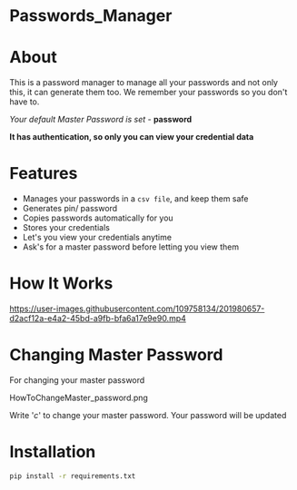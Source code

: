 # Passwords_Manager

# About

This is a password manager to manage all your passwords and not only this, it can generate them too. We remember your passwords so you don't have to.

*Your default Master Password is set -* **password**

**It has authentication, so only you can view your credential data**

# Features

* Manages your passwords in a ```csv file```, and keep them safe
* Generates pin/ password
* Copies passwords automatically for you
* Stores your credentials
* Let's you view your credentials anytime
* Ask's for a master password before letting you view them

# How It Works

https://user-images.githubusercontent.com/109758134/201980657-d2acf12a-e4a2-45bd-a9fb-bfa6a17e9e90.mp4


# Changing Master Password

For changing your master password

HowToChangeMaster_password.png

Write '*c*' to change your master password.
Your password will be updated

# Installation

```sh
pip install -r requirements.txt
```

